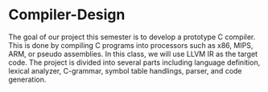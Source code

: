 # Compiler-Design
The goal of our project this semester is to develop a prototype C compiler. This is 
done by compiling C programs into processors such as x86, MIPS, ARM, or pseudo 
assemblies. In this class, we will use LLVM IR as the target code. The project is 
divided into several parts including language definition, lexical analyzer, 
C-grammar, symbol table handlings, parser, and code generation.
